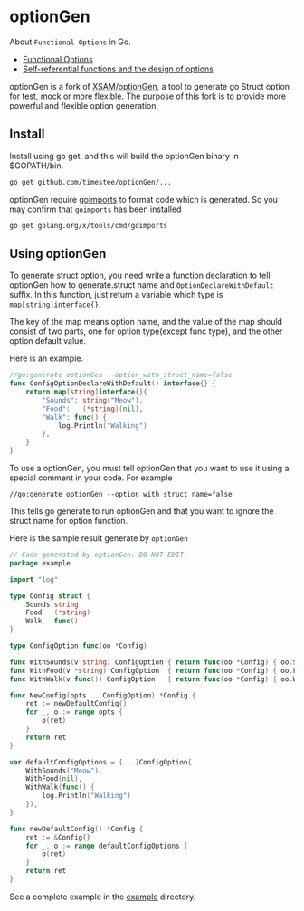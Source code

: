 # optionGen

About `Functional Options` in Go.
- [Functional Options](https://medium.com/@dreissenzahn/functional-options-in-go-35279f535c6)
- [Self-referential functions and the design of options](https://commandcenter.blogspot.com/2014/01/self-referential-functions-and-design.html)


optionGen is a fork of [XSAM/optionGen](https://github.com/XSAM/optionGen), a tool to generate go Struct option for test, mock or more flexible. The purpose of this fork is to provide more powerful and flexible option generation. 

## Install
Install using go get, and this will build the optionGen binary in $GOPATH/bin.
```bash
go get github.com/timestee/optionGen/...
```

optionGen require [goimports](https://godoc.org/golang.org/x/tools/cmd/goimports) to format code which is generated. So you may confirm that `goimports` has been installed

```bash
go get golang.org/x/tools/cmd/goimports
```

## Using optionGen
To generate struct option, you need write a function declaration to tell optionGen how to generate.struct name and `OptionDeclareWithDefault` suffix. In this function, just return a variable which type is `map[string]interface{}`.

The key of the map means option name, and the value of the map should consist of two parts, one for option type(except func type), and the other option default value.

Here is an example.
```go
//go:generate optionGen --option_with_struct_name=false
func ConfigOptionDeclareWithDefault() interface{} {
	return map[string]interface{}{
		"Sounds": string("Meow"),
		"Food":   (*string)(nil),
		"Walk": func() {
			log.Println("Walking")
		},
	}
}

```

To use a optionGen, you must tell optionGen that you want to use it using a special comment in your code. For example
```
//go:generate optionGen --option_with_struct_name=false
```
This tells go generate to run optionGen and that you want to ignore the struct name for option function.

Here is the sample result generate by `optionGen`

```go
// Code generated by optionGen. DO NOT EDIT.
package example

import "log"

type Config struct {
	Sounds string
	Food   (*string)
	Walk   func()
}

type ConfigOption func(oo *Config)

func WithSounds(v string) ConfigOption { return func(oo *Config) { oo.Sounds = v } }
func WithFood(v *string) ConfigOption  { return func(oo *Config) { oo.Food = v } }
func WithWalk(v func()) ConfigOption   { return func(oo *Config) { oo.Walk = v } }

func NewConfig(opts ...ConfigOption) *Config {
	ret := newDefaultConfig()
	for _, o := range opts {
		o(ret)
	}
	return ret
}

var defaultConfigOptions = [...]ConfigOption{
	WithSounds("Meow"),
	WithFood(nil),
	WithWalk(func() {
		log.Println("Walking")
	}),
}

func newDefaultConfig() *Config {
	ret := &Config{}
	for _, o := range defaultConfigOptions {
		o(ret)
	}
	return ret
}


```

See a complete example in the [example](https://github.com/timestee/optionGen/blob/master/example/cat.go) directory.
